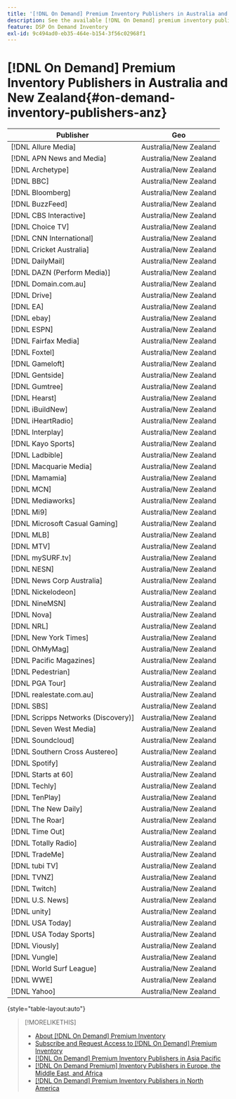 ```yaml
---
title: '[!DNL On Demand] Premium Inventory Publishers in Australia and New Zealand'
description: See the available [!DNL On Demand] premium inventory publishers in Australia and New Zealand.
feature: DSP On Demand Inventory
exl-id: 9c494ad0-eb35-464e-b154-3f56c02968f1
---
```

# [!DNL On Demand] Premium Inventory Publishers in Australia and New Zealand{#on-demand-inventory-publishers-anz}

<!-- get from Amanda Cabrera <acabrera@adobe.com> -->

| Publisher                    | Geo          |
|------------------------------|--------------|
| [!DNL Allure Media]                 | Australia/New Zealand |
| [!DNL APN News and Media]           | Australia/New Zealand |
| [!DNL Archetype]                    | Australia/New Zealand |
| [!DNL BBC]                          | Australia/New Zealand |
| [!DNL Bloomberg]                    | Australia/New Zealand |
| [!DNL BuzzFeed]                     | Australia/New Zealand |
| [!DNL CBS Interactive]              | Australia/New Zealand |
| [!DNL Choice TV]                    | Australia/New Zealand |
| [!DNL CNN International]            | Australia/New Zealand |
| [!DNL Cricket Australia]            | Australia/New Zealand |
| [!DNL DailyMail]                    | Australia/New Zealand |
| [!DNL DAZN (Perform Media)]         | Australia/New Zealand |
| [!DNL Domain.com.au]                | Australia/New Zealand |
| [!DNL Drive]                        | Australia/New Zealand |
| [!DNL EA]                           | Australia/New Zealand |
| [!DNL ebay]                         | Australia/New Zealand |
| [!DNL ESPN]                         | Australia/New Zealand |
| [!DNL Fairfax Media]                | Australia/New Zealand |
| [!DNL Foxtel]                       | Australia/New Zealand |
| [!DNL Gameloft]                     | Australia/New Zealand |
| [!DNL Gentside]                     | Australia/New Zealand |
| [!DNL Gumtree]                      | Australia/New Zealand |
| [!DNL Hearst]                       | Australia/New Zealand |
| [!DNL iBuildNew]                    | Australia/New Zealand |
| [!DNL iHeartRadio]                  | Australia/New Zealand |
| [!DNL Interplay]                    | Australia/New Zealand |
| [!DNL Kayo Sports]                  | Australia/New Zealand |
| [!DNL Ladbible]                     | Australia/New Zealand |
| [!DNL Macquarie Media]              | Australia/New Zealand |
| [!DNL Mamamia]                      | Australia/New Zealand |
| [!DNL MCN]                          | Australia/New Zealand |
| [!DNL Mediaworks]                   | Australia/New Zealand |
| [!DNL Mi9]                          | Australia/New Zealand |
| [!DNL Microsoft Casual Gaming]      | Australia/New Zealand |
| [!DNL MLB]                          | Australia/New Zealand |
| [!DNL MTV]                          | Australia/New Zealand |
| [!DNL mySURF.tv]                    | Australia/New Zealand |
| [!DNL NESN]                         | Australia/New Zealand |
| [!DNL News Corp Australia]          | Australia/New Zealand |
| [!DNL Nickelodeon]                  | Australia/New Zealand |
| [!DNL NineMSN]                      | Australia/New Zealand |
| [!DNL Nova]                         | Australia/New Zealand |
| [!DNL NRL]                          | Australia/New Zealand |
| [!DNL New York Times]               | Australia/New Zealand |
| [!DNL OhMyMag]                      | Australia/New Zealand |
| [!DNL Pacific Magazines]            | Australia/New Zealand |
| [!DNL Pedestrian]                   | Australia/New Zealand |
| [!DNL PGA Tour]                     | Australia/New Zealand |
| [!DNL realestate.com.au]            | Australia/New Zealand |
| [!DNL SBS]                          | Australia/New Zealand |
| [!DNL Scripps Networks (Discovery)] | Australia/New Zealand |
| [!DNL Seven West Media]             | Australia/New Zealand |
| [!DNL Soundcloud]                   | Australia/New Zealand |
| [!DNL Southern Cross Austereo]      | Australia/New Zealand |
| [!DNL Spotify]                      | Australia/New Zealand |
| [!DNL Starts at 60]                 | Australia/New Zealand |
| [!DNL Techly]                       | Australia/New Zealand |
| [!DNL TenPlay]                      | Australia/New Zealand |
| [!DNL The New Daily]                | Australia/New Zealand |
| [!DNL The Roar]                     | Australia/New Zealand |
| [!DNL Time Out]                     | Australia/New Zealand |
| [!DNL Totally Radio]                | Australia/New Zealand |
| [!DNL TradeMe]                      | Australia/New Zealand |
| [!DNL tubi TV]                      | Australia/New Zealand |
| [!DNL TVNZ]                         | Australia/New Zealand |
| [!DNL Twitch]                       | Australia/New Zealand |
| [!DNL U.S. News]                    | Australia/New Zealand |
| [!DNL unity]                        | Australia/New Zealand |
| [!DNL USA Today]                    | Australia/New Zealand |
| [!DNL USA Today Sports]             | Australia/New Zealand |
| [!DNL Viously]                      | Australia/New Zealand |
| [!DNL Vungle]                       | Australia/New Zealand |
| [!DNL World Surf League]            | Australia/New Zealand |
| [!DNL WWE]                          | Australia/New Zealand |
| [!DNL Yahoo]                        | Australia/New Zealand |

{style="table-layout:auto"}

>[!MORELIKETHIS]
>
>* [About [!DNL On Demand] Premium Inventory](on-demand-inventory-about.md)
>* [Subscribe and Request Access to [!DNL On Demand] Premium Inventory](on-demand-inventory-subscribe.md)
>* [[!DNL On Demand] Premium Inventory Publishers in Asia Pacific](on-demand-inventory-publishers-apac.md)
>* [[!DNL On Demand Premium] Inventory Publishers in Europe, the Middle East, and Africa](on-demand-inventory-publishers-emea.md)
>* [[!DNL On Demand] Premium Inventory Publishers in North America](on-demand-inventory-publishers-na.md)
